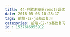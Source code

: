 ```yaml
---
title: 44-谷歌浏览器remote调试
date: 2018-05-03 10:28:37
tags: 前端-02-js基础复习
categories: 前端-02-js基础复习
id : 1537686955912
---
```

